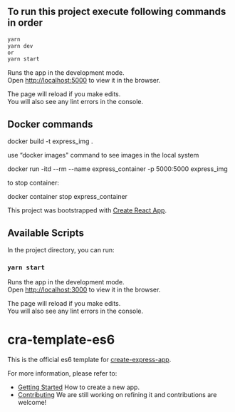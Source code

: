 ## To run this project execute following commands in order

```javascript
yarn
yarn dev
or
yarn start
```

Runs the app in the development mode.<br />
Open [http://localhost:5000](http://localhost:5000) to view it in the browser.

The page will reload if you make edits.<br />
You will also see any lint errors in the console.

## Docker commands

docker build -t express_img .

use “docker images" command to see images in the local system

docker run -itd --rm --name express_container -p 5000:5000 express_img

to stop container:

docker container stop express_container


This project was bootstrapped with [Create React App](https://github.com/facebook/create-react-app).

## Available Scripts

In the project directory, you can run:

### `yarn start`

Runs the app in the development mode.<br />
Open [http://localhost:3000](http://localhost:3000) to view it in the browser.

The page will reload if you make edits.<br />
You will also see any lint errors in the console.

# cra-template-es6

This is the official es6 template for [create-express-app](). <br>

For more information, please refer to:

- [Getting Started](https://github.com/getspooky/create-express-app#Getting-Started) How to create a new app.
- [Contributing](https://github.com/getspooky/create-express-app/blob/master/CONTRIBUTING.md) We are still working on refining it and contributions are welcome!